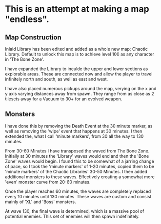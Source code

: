 # This is an attempt at making a map "endless".

## Map Construction

Inlaid Library has been edited and added as a whole new map; Chaotic Library. Default to unlock this map is to achieve level 100 as any character in 'The Bone Zone'.

I have expanded the Library to inculde the upper and lower sections as explorable areas. These are connected now and allow the player to travel infinitely north and south, as well as east and west.

I have also placed numerous pickups around the map, verying on the x and y axis varying distances away from spawn. They range from as close as 2 tilesets away for a Vacuum to 30+ for an evolved weapon. 

## Monsters

I have done this by removing the Death Event at the 30 minute marker, as well as removing the 'wipe' event that happens at 30 minutes. I then extended the, what I call 'minute markers', from 30 all the way to 130 minutes. 

From 30-60 Minutes I have transposed the waved from The Bone Zone. Initially at 30 minutes the 'Library' waves would end and then the 'Bone Zone' waves would begin. I found this to be somewhat of a jarring change of pace, so I took the 'minute markers' of 1-20 minutes, copied them to be 'minute markers' of the Chaotic Libraries' 30-50 Minutes. I then added additional monsters to these waves. Effectively creating a somewhat more 'even' monster curve from 20-60 minutes.

Once the player reaches 60 minutes, the waves are completely replaced every 10 minutes until 130 minutes. These waves are custom and consist mainly of 'XL' and 'Boss' monsters.

At wave 130, the final wave is determined, which is a massive pool of potential enemies. This set of enemies will then spawn indefinitely.

